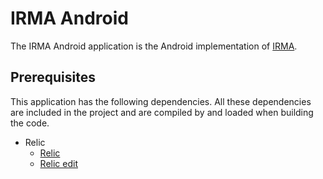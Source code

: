 # IRMA Android
The IRMA Android application is the Android implementation of [IRMA](https://github.com/123raoul123/irma).

## Prerequisites
This application has the following dependencies. All these dependencies are included in the project and are compiled by and loaded when building the code.

* Relic 
  * [Relic](https://github.com/relic-toolkit/relic)
  * [Relic edit](https://github.com/sietseringers/relic)
